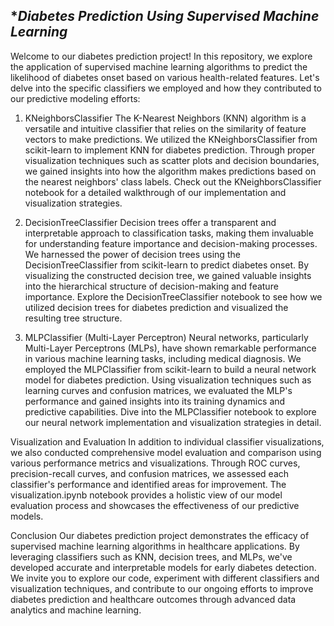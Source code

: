 ****Diabetes Prediction Using Supervised Machine Learning***
-----------------------------------------------------


Welcome to our diabetes prediction project! In this repository, we explore the application of supervised machine learning algorithms to predict the likelihood of diabetes onset based on various health-related features. Let's delve into the specific classifiers we employed and how they contributed to our predictive modeling efforts:

1. KNeighborsClassifier
The K-Nearest Neighbors (KNN) algorithm is a versatile and intuitive classifier that relies on the similarity of feature vectors to make predictions. We utilized the KNeighborsClassifier from scikit-learn to implement KNN for diabetes prediction. Through proper visualization techniques such as scatter plots and decision boundaries, we gained insights into how the algorithm makes predictions based on the nearest neighbors' class labels. Check out the KNeighborsClassifier notebook for a detailed walkthrough of our implementation and visualization strategies.

2. DecisionTreeClassifier
Decision trees offer a transparent and interpretable approach to classification tasks, making them invaluable for understanding feature importance and decision-making processes. We harnessed the power of decision trees using the DecisionTreeClassifier from scikit-learn to predict diabetes onset. By visualizing the constructed decision tree, we gained valuable insights into the hierarchical structure of decision-making and feature importance. Explore the DecisionTreeClassifier notebook to see how we utilized decision trees for diabetes prediction and visualized the resulting tree structure.

3. MLPClassifier (Multi-Layer Perceptron)
Neural networks, particularly Multi-Layer Perceptrons (MLPs), have shown remarkable performance in various machine learning tasks, including medical diagnosis. We employed the MLPClassifier from scikit-learn to build a neural network model for diabetes prediction. Using visualization techniques such as learning curves and confusion matrices, we evaluated the MLP's performance and gained insights into its training dynamics and predictive capabilities. Dive into the MLPClassifier notebook to explore our neural network implementation and visualization strategies in detail.

Visualization and Evaluation
In addition to individual classifier visualizations, we also conducted comprehensive model evaluation and comparison using various performance metrics and visualizations. Through ROC curves, precision-recall curves, and confusion matrices, we assessed each classifier's performance and identified areas for improvement. The visualization.ipynb notebook provides a holistic view of our model evaluation process and showcases the effectiveness of our predictive models.

Conclusion
Our diabetes prediction project demonstrates the efficacy of supervised machine learning algorithms in healthcare applications. By leveraging classifiers such as KNN, decision trees, and MLPs, we've developed accurate and interpretable models for early diabetes detection. We invite you to explore our code, experiment with different classifiers and visualization techniques, and contribute to our ongoing efforts to improve diabetes prediction and healthcare outcomes through advanced data analytics and machine learning.

